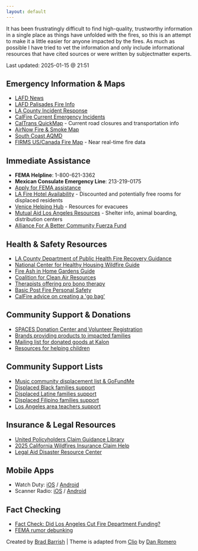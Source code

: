 ```yaml
---
layout: default
---
```

It has been frustratingly difficult to find high-quality, trustworthy information in a single place as things have unfolded with the fires, so this is an attempt to make it a little easier for anyone impacted by the fires. As much as possible I have tried to vet the information and only include informational resources that have cited sources or were written by subjectmatter experts.

Last updated: 2025-01-15 @ 21:51

## Emergency Information & Maps
- [LAFD News](https://lafd.org/news)
- [LAFD Palisades Fire Info](https://lafd.org/news/palisades-fire-0)
- [LA County Incident Response](https://lacounty.gov/emergency/)
- [CalFire Current Emergency Incidents](https://www.fire.ca.gov/incidents)
- [CalTrans QuickMap](https://quickmap.dot.ca.gov/) - Current road closures and transportation info
- [AirNow Fire & Smoke Map](https://fire.airnow.gov/)
- [South Coast AQMD](https://www.aqmd.gov/)
- [FIRMS US/Canada Fire Map](https://firms.modaps.eosdis.nasa.gov/usfs/map/#d:24hrs;@-118.04,34.20,12.79z) - Near real-time fire data

## Immediate Assistance
- **FEMA Helpline**: 1-800-621-3362
- **Mexican Consulate Emergency Line**: 213-219-0175
- [Apply for FEMA assistance](http://www.disasterassistance.gov/)
- [LA Fire Hotel Availability](https://docs.google.com/spreadsheets/u/1/d/1o3k8WKk06GsCmPfQYXUyV0NILEt_8jSTzHTk7eIQ4os/htmlview?usp=embed_facebook) - Discounted and potentially free rooms for displaced residents
- [Venice Helping Hub](https://www.venicehelpinghub.com/) - Resources for evacuees
- [Mutual Aid Los Angeles Resources](https://docs.google.com/spreadsheets/d/1KMk34XY5dsvVJjAoD2mQUVHYU_Ib6COz6jcGH5uJWDY/edit?gid=0) - Shelter info, animal boarding, distribution centers
- [Alliance For A Better Community Fuerza Fund](https://afabc.org/fuerza-fund/)

## Health & Safety Resources
- [LA County Department of Public Health Fire Recovery Guidance](http://www.publichealth.lacounty.gov/eh/safety/returning-home-after-fire.htm)
- [National Center for Healthy Housing Wildfire Guide](https://nchh.org/information-and-evidence/learn-about-healthy-housing/emergencies/wildfires/after-the-fire/)
- [Fire Ash in Home Gardens Guide](https://www.cdph.ca.gov/Programs/CCDPHP/DEODC/CDPH%20Document%20Library/FireAshHomeGardens.pdf)
- [Coalition for Clean Air Resources](https://www.ccair.org/wildfire-smoke-and-safety-resources/)
- [Therapists offering pro bono therapy](https://docs.google.com/spreadsheets/u/1/d/1uAMVz8TQMzShQeuEA6kmOP0jyRN7qe1Iiqb6JOLTPqg/htmlview)
- [Basic Post Fire Personal Safety](https://docs.google.com/document/u/0/d/1sFFK7f4M4HTd9N4JygWzUhxpwSzW2TgOPCj1eml6Yvo/mobilebasic)
- [CalFire advice on creating a 'go bag'](https://readyforwildfire.org/prepare-for-wildfire/emergency-supply-kit/)

## Community Support & Donations
- [SPACES Donation Center and Volunteer Registration](https://docs.google.com/forms/d/e/1FAIpQLSdrQx2ihnbN5q1ScqGgh2hxjMsuGM1wF2YYCtFMQsFIJEtlFA/viewform)
- [Brands providing products to impacted families](https://docs.google.com/spreadsheets/u/0/d/1L0dQpfj3c86mXRjADRrLshUCZrFzA3vcM_TfYxITjmc/htmlview)
- [Mailing list for donated goods at Kalon](https://kalon.myflodesk.com/wildfire-donated-goods)
- [Resources for helping children](https://docs.google.com/document/d/1-9tNJfmn8icCjx8lxkpY9Q_inNTGF21cv-xIDlVRYoI/edit?tab=t.0)

## Community Support Lists
- [Music community displacement list & GoFundMe](https://docs.google.com/spreadsheets/d/1jyJ-NM2qP-iRk1LJ8l3dc7e0M3IhHlo3E7Agvo9JOAQ/htmlview)
- [Displaced Black families support](https://docs.google.com/spreadsheets/d/1pK5omSsD4KGhjEHCVgcVw-rd4FZP9haoijEx1mSAm5c/htmlview)
- [Displaced Latine families support](https://docs.google.com/spreadsheets/d/1km3lEvdVY70P3875guzujp5xtoIFMr6jVZVxfpN3MeA/edit?gid=220233750#gid=220233750)
- [Displaced Filipino families support](https://docs.google.com/spreadsheets/d/17hqZniTXSkz2xCXg06dLL3bV7NCnp-JROBPESwnjsgw/edit?gid=0#gid=0)
- [Los Angeles area teachers support](https://docs.google.com/spreadsheets/d/1Xs8l-x8jmPQ-hx7x2PjYXs6MJ5jnhBD0_qMWiPV8AF4/edit?gid=0#gid=0)

## Insurance & Legal Resources
- [United Policyholders Claim Guidance Library](https://uphelp.org/claim-guidance-publications/)
- [2025 California Wildfires Insurance Claim Help](https://uphelp.org/disaster-recovery-help/2025cawildfires/)
- [Legal Aid Disaster Resource Center](https://www.ladrc.org/disasters/california-wildfires-and-straight-line-winds/)

## Mobile Apps
- Watch Duty: [iOS](https://apps.apple.com/us/app/watch-duty-wildfire/id1574452924) / [Android](https://play.google.com/store/apps/details?id=org.watchduty.app)
- Scanner Radio: [iOS](https://apps.apple.com/us/app/police-scanner-radio-fire/id498405045) / [Android](https://play.google.com/store/apps/details?id=com.scannerradio&hl=en_US)

## Fact Checking
- [Fact Check: Did Los Angeles Cut Fire Department Funding?](https://www.newsweek.com/fact-check-did-los-angeles-cut-fire-department-funding-2011568)
- [FEMA rumor debunking](https://www.fema.gov/disaster/recover/rumor-response)

<p class="muted small">Created by <a href="https://bradbarrish.com">Brad Barrish</a> | Theme is adapted from <a href="https://github.com/danromero/clio">Clio</a> by <a href="https://danromero.org">Dan Romero</a></p>